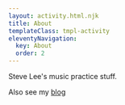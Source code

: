 ```yaml
---
layout: activity.html.njk
title: About
templateClass: tmpl-activity
eleventyNavigation:
  key: About
  order: 2
---
```


Steve Lee's music practice stuff.

Also see my [blog](http://blog.fullmeasure.uk/)
